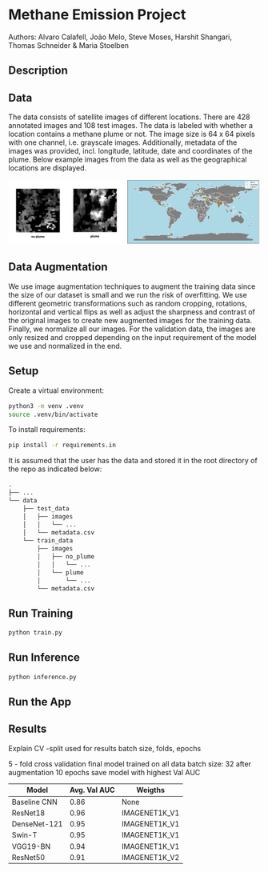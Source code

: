 # Methane Emission Project

Authors: Alvaro Calafell, João Melo, Steve Moses, Harshit Shangari, Thomas Schneider & Maria Stoelben

## Description

## Data
The data consists of satellite images of different locations. There are 428 annotated images and 108 test images. The data is labeled with whether a location contains a methane plume or not. The image size is 64 x 64 pixels with one channel, i.e. grayscale images. Additionally, metadata of the images was provided, incl. longitude, latitude, date and coordinates of the plume. Below example images from the data as well as the geographical locations are displayed.

<p float="left">
  <img src='EDA/example_img.png' width="46%" />
  <img src='EDA/map.png' width="53%" /> 
</p>

## Data Augmentation
We use image augmentation techniques to augment the training data since the size of our dataset is small and we run the risk of overfitting. We use different geometric transformations such as random cropping, rotations, horizontal and vertical flips as well as adjust the sharpness and contrast of the original images to create new augmented images for the training data. Finally, we normalize all our images. For the validation data, the images are only resized and cropped depending on the input requirement of the model we use and normalized in the end.

## Setup
Create a virtual environment:

```bash
python3 -m venv .venv
source .venv/bin/activate
```

To install requirements:

```bash
pip install -r requirements.in
```

It is assumed that the user has the data and stored it in the root directory of the repo as indicated below:

    .
    ├── ...
    └── data                  
        ├── test_data
        │   ├── images    
        │   │   └── ...      
        │   └── metadata.csv          
        └── train_data
            ├── images    
            │   ├── no_plume   
            │   │   └── ... 
            │   └── plume  
            │       └── ...     
            └── metadata.csv 


## Run Training
```bash
python train.py
```

## Run Inference
```bash
python inference.py
```

## Run the App

## Results
Explain CV -split used for results 
batch size, folds, epochs

5 - fold cross validation
final model trained on all data
batch size: 32 after augmentation
10 epochs
save model with highest Val AUC

Model | Avg. Val AUC | Weigths
--- | --- | ---
Baseline CNN | 0.86 | None
ResNet18 | 0.96 | IMAGENET1K_V1
DenseNet-121 | 0.95 | IMAGENET1K_V1
Swin-T | 0.95 | IMAGENET1K_V1
VGG19-BN | 0.94 | IMAGENET1K_V1
ResNet50 | 0.91 | IMAGENET1K_V2